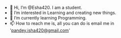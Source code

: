 - 👋 Hi, I’m @Esha420. I am a student.
- 👀 I’m interested in Learning and creating new things.
- 🌱 I’m currently learning Programming.
- 📫 How to reach me is, all you can do is email me in 'pandey.isha420@gmail.com'

<!---
Esha420/Esha420 is a ✨ special ✨ repository because its `README.md` (this file) appears on your GitHub profile.
You can click the Preview link to take a look at your changes.
--->
